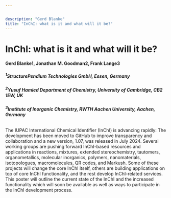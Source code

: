 ```yaml
---


description: "Gerd Blanke"
title: "InChI: what is it and what will it be?"
---
```


# InChI: what is it and what will it be?

#### Gerd Blanke1, Jonathan M. Goodman2, Frank Lange3

##### <sup>1</sup>StructurePendium Technologies GmbH, Essen, Germany
##### <sup>2</sup>Yusuf Hamied Department of Chemistry, University of  Cambridge, CB2 1EW, UK
##### <sup>3</sup>Institute of Inorganic Chemistry, RWTH Aachen University, Aachen, Germany

###### 


The IUPAC International Chemical Identifier (InChI) is advancing rapidly: The development has been moved to GitHub to improve transparency and collaboration and a new version, 1.07, was released in July 2024. Several working groups are pushing forward InChI-based resources and applications in reactions, mixtures, extended stereochemistry, tautomers, organometallics, molecular inorganics, polymers, nanomaterials, isotopologues, macromolecules, QR codes, and Markush. Some of these projects will change the core InChI itself, others are building applications on top of core InChI functionality, and the rest develop InChI-related services. This poster will outline the current state of the InChI and the increased functionality which will soon be available as well as ways to participate in the InChI development process.

